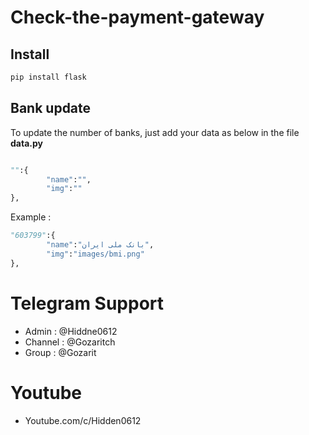 # Check-the-payment-gateway


## Install
```sh
pip install flask
```

## Bank update
To update the number of banks, just add your data as below in the file **data.py**

```py

"":{
        "name":"",
        "img":""
},
```
Example :
```py
"603799":{
        "name":"بانک ملی ایران",
        "img":"images/bmi.png"
},
```
# Telegram Support 
* Admin : @Hiddne0612
* Channel : @Gozaritch
* Group : @Gozarit

# Youtube
* Youtube.com/c/Hidden0612
